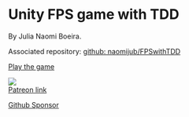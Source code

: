 # Unity FPS game with TDD

By Julia Naomi Boeira.

Associated repository: [github: naomijub/FPSwithTDD](https://github.com/naomijub/FPSwithTDD)

[Play the game](https://naomijub.github.io/FPSwithTDD/)

[![](https://media.giphy.com/media/FOe2EcTuBYGbG0Yc3w/giphy.gif)](https://www.patreon.com/naomijub) <br/>
[Patreon link](https://www.patreon.com/naomijub)

[Github Sponsor](https://github.com/sponsors/naomijub)

